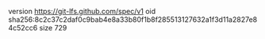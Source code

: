 version https://git-lfs.github.com/spec/v1
oid sha256:8c2c37c2daf0c9bab4e8a33b80f1b8f285513127632a1f3d11a2827e84c52cc6
size 729
